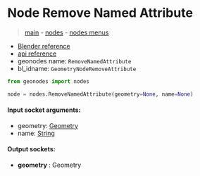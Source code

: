 # Node Remove Named Attribute

> [main](../structure.md) - [nodes](nodes.md) - [nodes menus](nodes_menus.md)

- [Blender reference](https://docs.blender.org/manual/en/latest/modeling/geometry_nodes/attribute/remove_named_attribute.html)
- [api reference](https://docs.blender.org/api/current/bpy.types.GeometryNodeRemoveAttribute.html)
- geonodes name: `RemoveNamedAttribute`
- bl_idname: `GeometryNodeRemoveAttribute`

```python
from geonodes import nodes

node = nodes.RemoveNamedAttribute(geometry=None, name=None)
```

#### Input socket arguments:

- geometry: [Geometry](Geometry.md)
- name: [String](String.md)

#### Output sockets:

- **geometry** : Geometry

